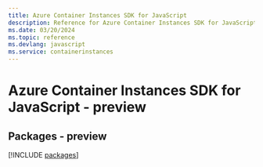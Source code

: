 ```yaml
---
title: Azure Container Instances SDK for JavaScript
description: Reference for Azure Container Instances SDK for JavaScript
ms.date: 03/20/2024
ms.topic: reference
ms.devlang: javascript
ms.service: containerinstances
---
```

# Azure Container Instances SDK for JavaScript - preview
## Packages - preview
[!INCLUDE [packages](container-instances-index.md)]